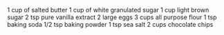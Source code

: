 1 cup of salted butter
1 cup of white granulated sugar
1 cup light brown sugar
2 tsp pure vanilla extract
2 large eggs
3 cups all purpose flour
1 tsp baking soda
1/2 tsp baking powder
1 tsp sea salt
2 cups chocolate chips